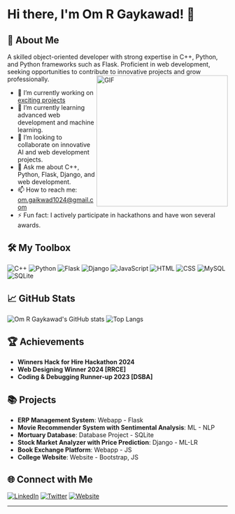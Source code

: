 # Hi there, I'm Om R Gaykawad! 👋


## 🚀 About Me
A skilled object-oriented developer with strong expertise in C++, Python, and Python frameworks such as Flask. Proficient in web development, seeking opportunities to contribute to innovative projects and grow professionally.
<img align="right" alt="GIF" src="https://media.giphy.com/media/iIqmM5tTjmpOB9mpbn/giphy.gif" width="300px" />

- 🔭 I’m currently working on [exciting projects](#projects)
- 🌱 I’m currently learning advanced web development and machine learning.
- 👯 I’m looking to collaborate on innovative AI and web development projects.
- 💬 Ask me about C++, Python, Flask, Django, and web development.
- 📫 How to reach me: [om.gaikwad1024@gmail.com](mailto:om.gaikwad1024@gmail.com)
- ⚡ Fun fact: I actively participate in hackathons and have won several awards.

## 🛠️ My Toolbox
![C++](https://img.shields.io/badge/C++-00599C?style=for-the-badge&logo=cplusplus&logoColor=white)
![Python](https://img.shields.io/badge/Python-3776AB?style=for-the-badge&logo=python&logoColor=white)
![Flask](https://img.shields.io/badge/Flask-000000?style=for-the-badge&logo=flask&logoColor=white)
![Django](https://img.shields.io/badge/Django-092E20?style=for-the-badge&logo=django&logoColor=white)
![JavaScript](https://img.shields.io/badge/JavaScript-323330?style=for-the-badge&logo=javascript&logoColor=F7DF1E)
![HTML](https://img.shields.io/badge/HTML5-E34F26?style=for-the-badge&logo=html5&logoColor=white)
![CSS](https://img.shields.io/badge/CSS3-1572B6?style=for-the-badge&logo=css3&logoColor=white)
![MySQL](https://img.shields.io/badge/MySQL-4479A1?style=for-the-badge&logo=mysql&logoColor=white)
![SQLite](https://img.shields.io/badge/SQLite-003B57?style=for-the-badge&logo=sqlite&logoColor=white)

## 📈 GitHub Stats
![Om R Gaykawad's GitHub stats](https://github-readme-stats.vercel.app/api?username=your-github-username&show_icons=true&theme=radical)
![Top Langs](https://github-readme-stats.vercel.app/api/top-langs/?username=your-github-username&layout=compact&theme=radical)

## 🏆 Achievements
- **Winners Hack for Hire Hackathon 2024**
- **Web Designing Winner 2024 [RRCE]**
- **Coding & Debugging Runner-up 2023 [DSBA]**

## 📚 Projects
- **ERP Management System**: Webapp - Flask
- **Movie Recommender System with Sentimental Analysis**: ML - NLP
- **Mortuary Database**: Database Project - SQLite
- **Stock Market Analyzer with Price Prediction**: Django - ML-LR
- **Book Exchange Platform**: Webapp - JS
- **College Website**: Website - Bootstrap, JS

## 🌐 Connect with Me
[![LinkedIn](https://img.shields.io/badge/LinkedIn-0077B5?style=for-the-badge&logo=linkedin&logoColor=white)](https://www.linkedin.com/in/omrgaikwad)
[![Twitter](https://img.shields.io/badge/Twitter-1DA1F2?style=for-the-badge&logo=twitter&logoColor=white)](https://twitter.com/om_gaikwad1024)
[![Website](https://img.shields.io/badge/Website-FF7139?style=for-the-badge&logo=firefox&logoColor=white)](https://)

---
